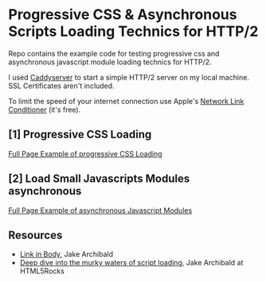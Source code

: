 # Progressive CSS & Asynchronous Scripts Loading Technics for HTTP/2
Repo contains the example code for testing progressive css and asynchronous javascript module loading technics for HTTP/2.

I used [Caddyserver](https://caddyserver.com/) to start a simple HTTP/2 server on my local machine. SSL Certificates aren't included.

To limit the speed of your internet connection use Apple's [Network Link Conditioner](http://www.thomashanning.com/network-link-conditioner/) (it's free).

## [1] Progressive CSS Loading
[Full Page Example of progressive CSS Loading](src/1/index.html)

## [2] Load Small Javascripts Modules asynchronous
[Full Page Example of asynchronous Javascript Modules](src/2/index.html)

## Resources
* [Link in Body](http://jakearchibald.com/2016/link-in-body/), Jake Archibald
* [Deep dive into the murky waters of script loading](http://www.html5rocks.com/en/tutorials/speed/script-loading/), Jake Archibald at HTML5Rocks
